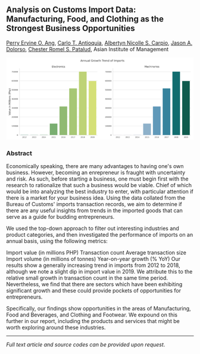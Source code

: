 ## Analysis on Customs Import Data: Manufacturing, Food, and Clothing as the Strongest Business Opportunities

[Perry Ervine O. Ang](https://www.linkedin.com/in/perryang),
[Carlo T. Antioquia](https://www.linkedin.com/in/carlo-antioquia/),
[Albertyn Nicolle S. Carpio](https://www.linkedin.com/in/albertyn-nicolle-carpio),
[Jason A. Dolorso](https://www.linkedin.com/in/jasondolorso/), 
[Chester Romel S. Patalud](https://www.linkedin.com/in/chesterromelpatalud), 
Asian Institute of Management

[<img src="../images/Customs.png"/>](https://raw.githubusercontent.com/jasondolorso/jasondolorso.github.io/master/images/Customs.png)

### Abstract

Economically speaking, there are many advantages to having one's own business. However, becoming an enrepreneur is fraught with uncertainty and risk. As such, before starting a business, one must begin first with the research to rationalize that such a business would be viable. Chief of which would be into analyzing the best industry to enter, with particular attention if there is a market for your business idea. Using the data collated from the Bureau of Customs' imports transaction records, we aim to determine if there are any useful insights from trends in the imported goods that can serve as a guide for budding entrepreneurs.

We used the top-down approach to filter out interesting industries and product categories, and then investigated the performance of imports on an annual basis, using the following metrics:

Import value (in millions PHP)
Transaction count
Average transaction size
Import volume (in millions of tonnes)
Year-on-year growth (% YoY)
Our results show a generally increasing trend in imports from 2012 to 2018, although we note a slight dip in import value in 2019. We attribute this to the relative small growth in transaction count in the same time period. Nevertheless, we find that there are sectors which have been exhibiting significant growth and these could provide pockets of opportunities for entrepreneurs.

Specifically, our findings show opportunities in the areas of Manufacturing, Food and Beverages, and Clothing and Footwear. We expound on this further in our report, including the products and services that might be worth exploring around these industries.

---

*Full text article and source codes can be provided upon request*.


